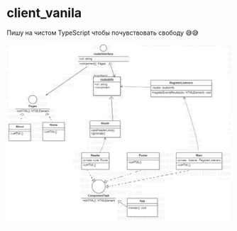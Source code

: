 # client_vanila
Пишу на чистом TypeScript чтобы почувствовать свободу 😅😅

 [![](https://github.com/DIY0R/client_vanila/blob/main/design.jpg)]([https://github.com/DIY0R](https://github.com/DIY0R/client_vanila))
